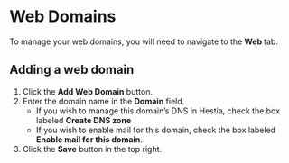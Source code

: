 # Web Domains

To manage your web domains, you will need to navigate to the **Web <i class="fas fa-fw fa-globe-americas"></i>** tab.

## Adding a web domain

1. Click the **<i class="fas fa-fw fa-plus-circle"></i> Add Web Domain** button.
2. Enter the domain name in the **Domain** field.
   - If you wish to manage this domain’s DNS in Hestia, check the box labeled **Create DNS zone**
   - If you wish to enable mail for this domain, check the box labeled **Enable mail for this domain**.
3. Click the **<i class="fas fa-fw fa-save"></i> Save** button in the top right.
